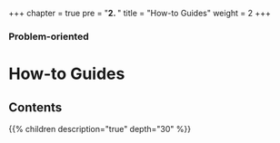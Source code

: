+++
chapter = true
pre = "<b>2. </b>"
title = "How-to Guides"
weight = 2
+++

### Problem-oriented

# How-to Guides

## Contents

{{% children description="true" depth="30" %}}
